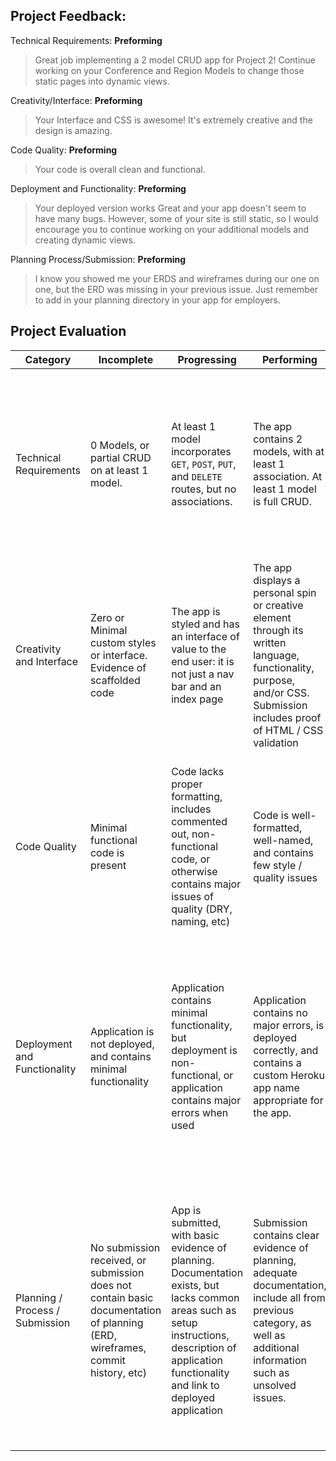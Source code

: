## Project Feedback:

Technical Requirements: **Preforming**

>Great job implementing a 2 model CRUD app for Project 2! Continue working on your Conference and Region Models to change those static pages into dynamic views.

Creativity/Interface: **Preforming**

>Your Interface and CSS is awesome! It's extremely creative and the design is amazing.

Code Quality: **Preforming**

>Your code is overall clean and functional.

Deployment and Functionality: **Preforming**

>Your deployed version works Great and your app doesn't seem to have many bugs. However, some of your site is still static, so I would encourage you to continue working on your additional models and creating dynamic views.

Planning Process/Submission: **Preforming**

>I know you showed me your ERDS and wireframes during our one on one, but the ERD was missing in your previous issue. Just remember to add in your planning directory in your app for employers.

## Project Evaluation

| Category                        | Incomplete                               | Progressing                              | Performing                               | Excelling                                |
| ------------------------------- | ---------------------------------------- | ---------------------------------------- | ---------------------------------------- | ---------------------------------------- |
| Technical Requirements          | 0 Models, or partial CRUD on at least 1 model. | At least 1 model incorporates `GET`, `POST`, `PUT`, and `DELETE` routes, but no associations. | The app contains 2 models, with at least 1 association. At least 1 model is full CRUD. | Includes many well-structured models, and advanced functionality such as authorization, 3rd-party API integration, or other technology not covered in class |
| Creativity and Interface        | Zero or Minimal custom styles or interface. Evidence of scaffolded code | The app is styled and has an interface of value to the end user: it is not just a nav bar and an index page | The app displays a personal spin or creative element through its written language, functionality, purpose, and/or CSS. Submission includes proof of HTML / CSS validation | The app is fully responsive, incorporates outside technologies such as Flexbox.  App incorporates modern UI themes, and adds unique  flair. |
| Code Quality                    | Minimal functional code is present       | Code lacks proper formatting, includes commented out, non-functional code, or otherwise contains major issues of quality (DRY, naming, etc) | Code is well-formatted, well-named, and contains few style / quality issues | No major code quality issues, makes use of Ruby best practices appropriately, and follows techniques such as separation of concerns, abstraction, and encapsulation |
| Deployment and Functionality    | Application is not deployed, and contains minimal functionality | Application contains minimal functionality, but deployment is non-functional, or application contains major errors when used | Application contains no major errors, is deployed correctly, and contains a custom Heroku app name appropriate for the app. | App has advanced functionality that works with minimal errors, and may make use of advanced tools such as APIs, plugins, etc. App may be deployed to a service other than Heroku (e.g. Digital Ocean). |
| Planning / Process / Submission | No submission received, or submission does not contain basic documentation of planning (ERD, wireframes, commit history, etc) | App is submitted, with basic evidence of planning. Documentation exists, but lacks common areas such as setup instructions, description of application functionality and link to deployed application | Submission contains clear evidence of planning, adequate documentation, include all from previous category, as well as additional information such as unsolved issues. | Submission includes everything in previous category, as well as evidence of  planning tools, such as Trello, and, incorporates workflows such as feature branching, code review, github issue / user story tracking, and justification of technical decisions. |

